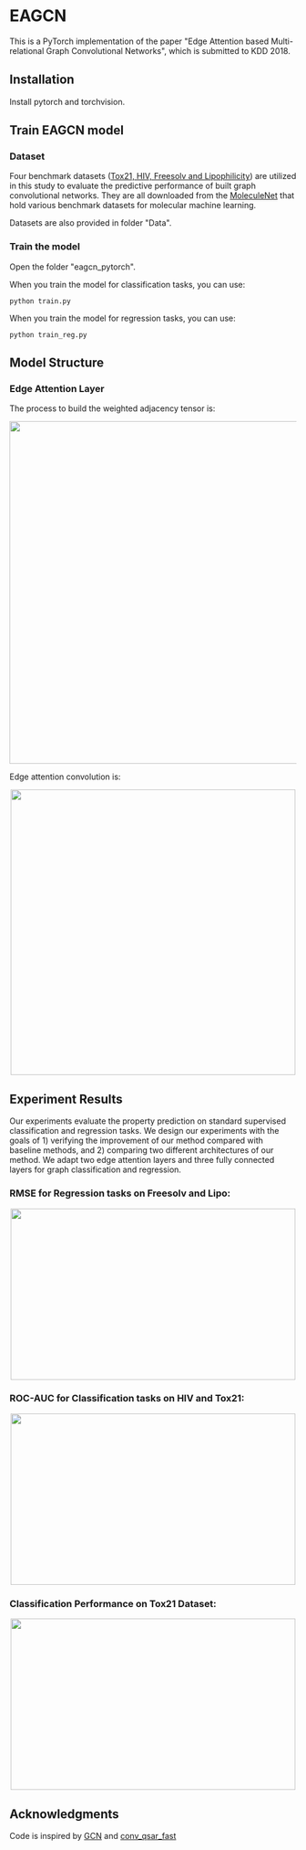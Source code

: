 

# EAGCN
This is a PyTorch implementation of the paper "Edge Attention based Multi-relational Graph Convolutional Networks", which is submitted to KDD 2018. 

## Installation

Install pytorch and torchvision. 

## Train EAGCN model

### Dataset

Four benchmark datasets ([Tox21, HIV, Freesolv and Lipophilicity](http://moleculenet.ai/datasets-1)) are utilized in this study to evaluate the predictive performance of built graph convolutional networks.  They are all downloaded from the [MoleculeNet](http://moleculenet.ai/) that hold various benchmark datasets for molecular machine learning.

Datasets are also provided in folder "Data".

### Train the model
Open the folder "eagcn_pytorch".

When you train the model for classification tasks, you can use:

    python train.py

When you train the model for regression tasks, you can use:

    python train_reg.py


## Model Structure

### Edge Attention Layer
The process to build the weighted adjacency tensor is:

<p align="center">
  <img width="600" src="https://github.com/Luckick/EAGCN/blob/master/Chart/layers.png" width="425"/>
</p>

Edge attention convolution is:
<p align="center">
  <img width="500" src="https://github.com/Luckick/EAGCN/blob/master/Chart/axw.png" width="425"/>
</p>


## Experiment Results
Our experiments evaluate the property prediction on standard supervised classification and regression tasks.
We design our experiments with the goals of 1) verifying the improvement of our method compared with baseline methods, and 2) comparing two different architectures of our method.
We adapt two edge attention layers and three fully connected layers for graph classification and regression.

### RMSE for Regression tasks on  Freesolv and Lipo:
<p align="center">
  <img width="500" height="300" src="https://github.com/Luckick/EAGCN/blob/master/Chart/RMSE.jpeg" width="425"/>
</p>

### ROC-AUC for Classification tasks on HIV and Tox21:
<p align="center">
  <img width="500" height="300" src="https://github.com/Luckick/EAGCN/blob/master/Chart/AUC.jpeg" width="425"/>
</p>


### Classification Performance on Tox21 Dataset:
<p align="center">
  <img width="500" height="300" src="https://github.com/Luckick/EAGCN/blob/master/Chart/Tox21_12tasks.png" width="425"/>
</p>

## Acknowledgments
Code is inspired by [GCN](https://github.com/tkipf/gcn) and [conv_qsar_fast](https://github.com/connorcoley/conv_qsar_fast)


